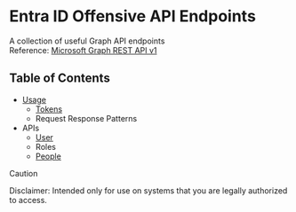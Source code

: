 # Entra ID Offensive API Endpoints
A collection of useful Graph API endpoints  
Reference: [Microsoft Graph REST API v1](https://learn.microsoft.com/en-us/graph/?view=graph-rest-1.0)
## Table of Contents
- [Usage](usage.md)
  - [Tokens](usage.md#tokens)
  - Request Response Patterns
- APIs
  - [User](user.md)
  - Roles
  - [People](people.md)
> [!CAUTION]
> Disclaimer: Intended only for use on systems that you are legally authorized to access.
